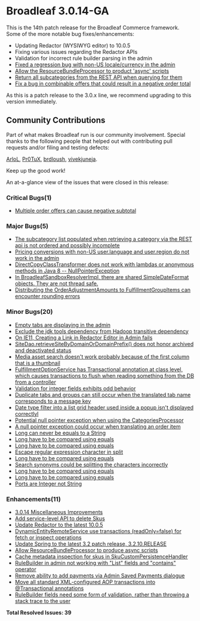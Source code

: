 # Broadleaf 3.0.14-GA

This is the 14th patch release for the Broadleaf Commerce framework. Some of the more notable bug fixes/enhancements:

- Updating Redactor (WYSIWYG editor) to 10.0.5
- Fixing various issues regarding the Redactor APIs
- Validation for incorrect rule builder parsing in the admin
- [Fixed a regression bug with non-US locale/currency in the admin](https://github.com/BroadleafCommerce/BroadleafCommerce/issues/1079)
- [Allow the ResourceBundleProcessor to product 'async' scripts](https://github.com/BroadleafCommerce/BroadleafCommerce/issues/1077)
- [Return all subcategories from the REST API when querying for them](https://github.com/BroadleafCommerce/BroadleafCommerce/issues/1163)
- [Fix a bug in combinable offers that could result in a negative order total](https://github.com/BroadleafCommerce/BroadleafCommerce/issues/1151)

As this is a patch release to the 3.0.x line, we recommend upgrading to this version immediately.

## Community Contributions
Part of what makes Broadleaf run is our community involvement. Special thanks to the following people that helped out with contributing pull requests and/or filing and testing defects:

[ArloL](https://github.com/ArloL), [Pr0TuX](https://github.com/Pr0TuX), [brdloush](https://github.com/brdloush), [vivekjuneja](https://github.com/vivekjuneja).

Keep up the good work!

An at-a-glance view of the issues that were closed in this release:
### Critical Bugs(1)
- [Multiple order offers can cause negative subtotal](https://github.com/BroadleafCommerce/BroadleafCommerce/issues/1151)

### Major Bugs(5)
- [The subcategory list populated when retrieving a category via the REST api is not ordered and possibly incomplete](https://github.com/BroadleafCommerce/BroadleafCommerce/issues/1163)
- [Pricing conversions with non-US user.language and user.region do not work in the admin](https://github.com/BroadleafCommerce/BroadleafCommerce/issues/1079)
- [DirectCopyClassTransformer does not work with lambdas or anonymous methods in Java 8 -- NullPointerException](https://github.com/BroadleafCommerce/BroadleafCommerce/issues/1042)
- [In BroadleafSandboxResolverImpl, there are shared SimpleDateFormat objects. They are not thread safe.](https://github.com/BroadleafCommerce/BroadleafCommerce/issues/1027)
- [Distributing the OrderAdjustmentAmounts to FulfillmentGroupItems can encounter rounding errors](https://github.com/BroadleafCommerce/BroadleafCommerce/issues/1113)

### Minor Bugs(20)
- [Empty tabs are displaying in the admin](https://github.com/BroadleafCommerce/BroadleafCommerce/issues/1176)
- [Exclude the jdk tools dependency from Hadoop transitive dependency](https://github.com/BroadleafCommerce/BroadleafCommerce/issues/1173)
- [On IE11, Creating a Link in Redactor Editor in Admin fails](https://github.com/BroadleafCommerce/BroadleafCommerce/issues/1150)
- [SiteDao.retrieveSiteByDomainOrDomainPrefix() does not honor archived and deactivated status](https://github.com/BroadleafCommerce/BroadleafCommerce/issues/1102)
- [Media asset search doesn't work probably because of the first column that is a thumbnail](https://github.com/BroadleafCommerce/BroadleafCommerce/issues/1091)
- [FulfillmentOptionService has Transactional annotation at class level, which causes transactions to flush when reading something from the DB from a controller](https://github.com/BroadleafCommerce/BroadleafCommerce/issues/1069)
- [Validation for integer fields exhibits odd behavior](https://github.com/BroadleafCommerce/BroadleafCommerce/issues/397)
- [Duplicate tabs and groups can still occur when the translated tab name corresponds to a message key](https://github.com/BroadleafCommerce/BroadleafCommerce/issues/1156)
- [Date type filter into a list grid header used inside a popup isn't displayed correctlyl](https://github.com/BroadleafCommerce/BroadleafCommerce/issues/1137)
- [Potential null pointer exception when using the CategoriesProcessor](https://github.com/BroadleafCommerce/BroadleafCommerce/issues/1063)
- [A null pointer exception could occur when translating an order item](https://github.com/BroadleafCommerce/BroadleafCommerce/issues/1061)
- [Long can never be equals to a String](https://github.com/BroadleafCommerce/BroadleafCommerce/issues/1056)
- [Long have to be compared using equals](https://github.com/BroadleafCommerce/BroadleafCommerce/issues/1055)
- [Long have to be compared using equals](https://github.com/BroadleafCommerce/BroadleafCommerce/issues/1054)
- [Escape regular expression character in split](https://github.com/BroadleafCommerce/BroadleafCommerce/issues/1053)
- [Long have to be compared using equals](https://github.com/BroadleafCommerce/BroadleafCommerce/issues/1052)
- [Search synonyms could be splitting the characters incorrectly](https://github.com/BroadleafCommerce/BroadleafCommerce/issues/1050)
- [Long have to be compared using equals](https://github.com/BroadleafCommerce/BroadleafCommerce/issues/1049)
- [Long have to be compared using equals](https://github.com/BroadleafCommerce/BroadleafCommerce/issues/1048)
- [Ports are Integer not String](https://github.com/BroadleafCommerce/BroadleafCommerce/issues/1046)

### Enhancements(11)
- [3.0.14 Miscellaneous Improvements](https://github.com/BroadleafCommerce/BroadleafCommerce/issues/1174)
- [Add service-level API to delete Skus](https://github.com/BroadleafCommerce/BroadleafCommerce/issues/1170)
- [Update Redactor to the latest 10.0.5](https://github.com/BroadleafCommerce/BroadleafCommerce/issues/1152)
- [DynamicEntityRemoteService use transactions (readOnly=false) for fetch or inspect operations](https://github.com/BroadleafCommerce/BroadleafCommerce/issues/1094)
- [Update Spring to the latest 3.2 patch release, 3.2.10.RELEASE](https://github.com/BroadleafCommerce/BroadleafCommerce/issues/1093)
- [Allow ResourceBundleProcessor to produce async scripts](https://github.com/BroadleafCommerce/BroadleafCommerce/issues/1077)
- [Cache metadata inspection for skus in SkuCustomPersistenceHandler](https://github.com/BroadleafCommerce/BroadleafCommerce/issues/1065)
- [RuleBuilder in admin not working with "List<String>" fields and "contains" operator](https://github.com/BroadleafCommerce/BroadleafCommerce/issues/949)
- [Remove ability to add payments via Admin Saved Payments dialogue](https://github.com/BroadleafCommerce/BroadleafCommerce/issues/763)
- [Move all standard XML-configured AOP transactions into @Transactional annotations](https://github.com/BroadleafCommerce/BroadleafCommerce/issues/544)
- [RuleBuilder fields need some form of validation, rather than throwing a stack trace to the user](https://github.com/BroadleafCommerce/BroadleafCommerce/issues/405)


**Total Resolved Issues: 39**
